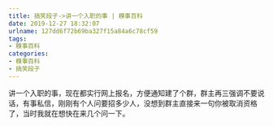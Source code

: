```yaml
---
title: 搞笑段子->讲一个入职的事 | 糗事百科
date: 2019-12-27 18:32:07
urlname: 127dd6f72b69ba327f15a84a6c78cf59
tags: 
- 糗事百科
categories:
- 糗事百科
- 搞笑段子
---
```

讲一个入职的事，现在都实行网上报名，方便通知建了个群，群主再三强调不要说话，有事私信，刚刚有个人问要招多少人，没想到群主直接来一句你被取消资格了，当时我就在想快在来几个问一下。


